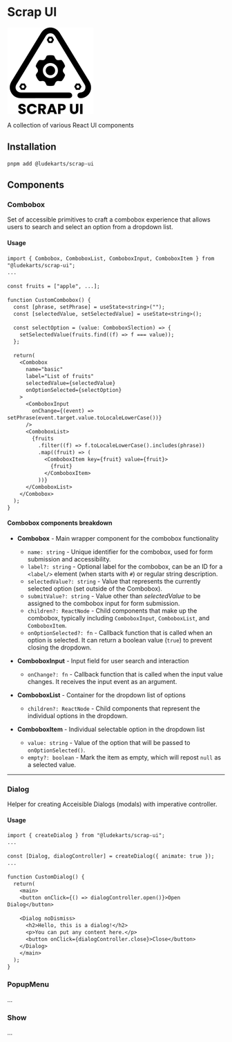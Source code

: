 # Scrap UI

![Scrap UI Logo](./assets/scarp_ui_logo.svg)

A collection of various React UI components

## Installation

```
pnpm add @ludekarts/scrap-ui
```

## Components

### Combobox

Set of accessible primitives to craft a combobox experience that allows users to search and select an option from a dropdown list.

#### Usage

```tsx
import { Combobox, ComboboxList, ComboboxInput, ComboboxItem } from "@ludekarts/scrap-ui";
...

const fruits = ["apple", ...];

function CustomCombobox() {
  const [phrase, setPhrase] = useState<string>("");
  const [selectedValue, setSelectedValue] = useState<string>();

  const selectOption = (value: ComboboxSlection) => {
    setSelectedValue(fruits.find((f) => f === value));
  };

  return(
    <Combobox
      name="basic"
      label="List of fruits"
      selectedValue={selectedValue}
      onOptionSelected={selectOption}
    >
      <ComboboxInput
        onChange={(event) => setPhrase(event.target.value.toLocaleLowerCase())}
      />
      <ComboboxList>
        {fruits
          .filter((f) => f.toLocaleLowerCase().includes(phrase))
          .map((fruit) => (
            <ComboboxItem key={fruit} value={fruit}>
              {fruit}
            </ComboboxItem>
          ))}
      </ComboboxList>
    </Combobox>
  );
}
```

#### Combobox components breakdown

- **Combobox** - Main wrapper component for the combobox functionality

  - `name: string` - Unique identifier for the combobox, used for form submission and accessibility.
  - `label?: string` - Optional label for the combobox, can be an ID for a `<label/>` element (when starts with `#`) or regular string description.
  - `selectedValue?: string` - Value that represents the currently selected option (set outside of the Combobox).
  - `submitValue?: string` - Value other than _selectedValue_ to be assigned to the combobox input for form submission.
  - `children?: ReactNode` - Child components that make up the combobox, typically including `ComboboxInput`, `ComboboxList`, and `ComboboxItem`.
  - `onOptionSelected?: fn` - Callback function that is called when an option is selected. It can return a boolean value (`true`) to prevent closing the dropdown.

- **ComboboxInput** - Input field for user search and interaction
  - `onChange?: fn` - Callback function that is called when the input value changes. It receives the input event as an argument.
- **ComboboxList** - Container for the dropdown list of options
  - `children?: ReactNode` - Child components that represent the individual options in the dropdown.
- **ComboboxItem** - Individual selectable option in the dropdown list
  - `value: string` - Value of the option that will be passed to `onOptionSelected()`.
  - `empty?: boolean` - Mark the item as empty, which will repost `null` as a selected value.

---

### Dialog

Helper for creating Acceisible Dialogs (modals) with imperative controller.

#### Usage

```tsx
import { createDialog } from "@ludekarts/scrap-ui";
...

const [Dialog, dialogController] = createDialog({ animate: true });
...

function CustomDialog() {
  return(
    <main>
    <button onClick={() => dialogController.open()}>Open Dialog</button>

    <Dialog noDismiss>
      <h2>Hello, this is a dialog!</h2>
      <p>You can put any content here.</p>
      <button onClick={dialogController.close}>Close</button>
    </Dialog>
    </main>
  );
}
```

### PopupMenu

...

### Show

...
